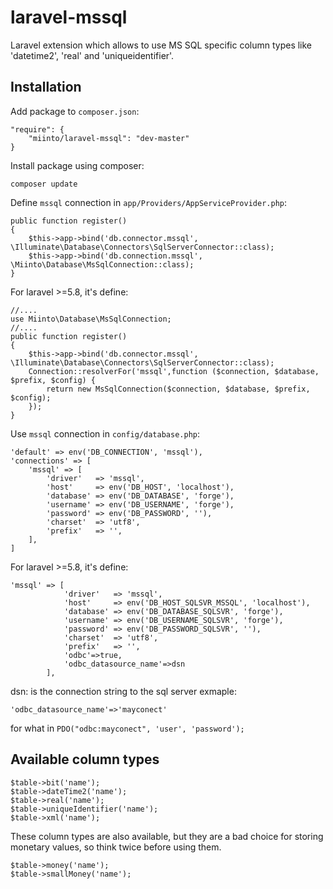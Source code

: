 # laravel-mssql
Laravel extension which allows to use MS SQL specific column types like 'datetime2', 'real' and 'uniqueidentifier'.

## Installation
Add package to `composer.json`:

    "require": {
        "miinto/laravel-mssql": "dev-master"
    }

Install package using composer:

	composer update

Define `mssql` connection in `app/Providers/AppServiceProvider.php`:

    public function register()
    {
        $this->app->bind('db.connector.mssql', \Illuminate\Database\Connectors\SqlServerConnector::class);
        $this->app->bind('db.connection.mssql', \Miinto\Database\MsSqlConnection::class);
    }
    
For laravel >=5.8, it's  define:
    
    //....
    use Miinto\Database\MsSqlConnection;
    //....
    public function register()
    {    
        $this->app->bind('db.connector.mssql', \Illuminate\Database\Connectors\SqlServerConnector::class);
        Connection::resolverFor('mssql',function ($connection, $database, $prefix, $config) {
            return new MsSqlConnection($connection, $database, $prefix, $config);
        });
    }

Use `mssql` connection in `config/database.php`:

    'default' => env('DB_CONNECTION', 'mssql'),
    'connections' => [
        'mssql' => [
            'driver'   => 'mssql',
            'host'     => env('DB_HOST', 'localhost'),
            'database' => env('DB_DATABASE', 'forge'),
            'username' => env('DB_USERNAME', 'forge'),
            'password' => env('DB_PASSWORD', ''),
            'charset'  => 'utf8',
            'prefix'   => '',
        ],
    ]
    
For laravel >=5.8, it's  define:
    
    'mssql' => [
                'driver'   => 'mssql',
                'host'     => env('DB_HOST_SQLSVR_MSSQL', 'localhost'),
                'database' => env('DB_DATABASE_SQLSVR', 'forge'),
                'username' => env('DB_USERNAME_SQLSVR', 'forge'),
                'password' => env('DB_PASSWORD_SQLSVR', ''),
                'charset'  => 'utf8',
                'prefix'   => '',
                'odbc'=>true,
                'odbc_datasource_name'=>dsn
            ],

dsn: is the connection string to the sql server exmaple:

    'odbc_datasource_name'=>'mayconect'
    
for what in `PDO("odbc:mayconect", 'user', 'password');`

## Available column types

	$table->bit('name');
	$table->dateTime2('name');
	$table->real('name');
	$table->uniqueIdentifier('name');
	$table->xml('name');

These column types are also available, but they are a bad choice for storing
monetary values, so think twice before using them.

	$table->money('name');
	$table->smallMoney('name');
